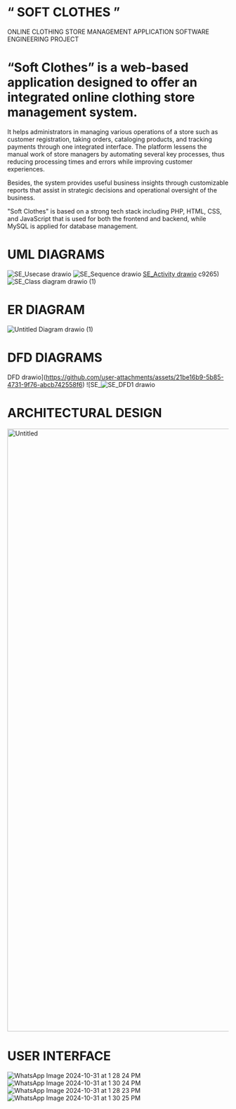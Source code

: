# “ SOFT CLOTHES ”

ONLINE CLOTHING STORE MANAGEMENT APPLICATION
SOFTWARE ENGINEERING PROJECT


# “Soft Clothes” is a web-based application designed to offer an integrated online clothing store management system. 

It helps administrators in managing various operations of a store such as customer registration, taking orders, cataloging products, and tracking payments through one integrated interface. The platform lessens the manual work of store managers by automating several key processes, thus reducing processing times and errors while improving customer experiences. 

Besides, the system provides useful business insights through customizable reports that assist in strategic decisions and operational oversight of the business. 

"Soft Clothes" is based on a strong tech stack including PHP, HTML, CSS, and JavaScript that is used for both the frontend and backend, while MySQL is applied for database management. 

# UML DIAGRAMS

![SE_Usecase drawio](https://github.com/user-attachments/assets/bda742b5-180e-44e9-838b-a1e48b373a98)
![SE_Sequence drawio](https://github.com/user-attachments/assets/9592fb01-6636-4511-acfe-07c831d3e776)
[SE_Activity drawio](https://github.com/user-attachments/assets/daf8285f-cee5-4bcb-90e9-2473e0eedb31)
c9265)
![SE_Class diagram drawio (1)](https://github.com/user-attachments/assets/44e0d65e-44d1-4bc2-86ae-7da62e703230)

# ER DIAGRAM 

![Untitled Diagram drawio (1)](https://github.com/user-attachments/assets/69db0298-ec0c-4e5f-8ca1-6eaa4979e51c)

# DFD DIAGRAMS

DFD drawio](https://github.com/user-attachments/assets/21be16b9-5b85-4731-9f76-abcb742558f6)
![SE_![SE_DFD1 drawio](https://github.com/user-attachments/assets/cde06ef4-8a54-4bb8-a4b0-9b1556ce1b77)

# ARCHITECTURAL DESIGN

<img width="1373" alt="Untitled" src="https://github.com/user-attachments/assets/326155f1-87a8-47db-8c80-cf66ca73e457">

# USER INTERFACE
![WhatsApp Image 2024-10-31 at 1 28 24 PM](https://github.com/user-attachments/assets/82023b19-c2a0-4e83-82ba-6af792ca199e)
![WhatsApp Image 2024-10-31 at 1 30 24 PM](https://github.com/user-attachments/assets/80795837-1a4a-4f26-9d8d-b4b7322c99d2)
![WhatsApp Image 2024-10-31 at 1 28 23 PM](https://github.com/user-attachments/assets/2d4339ab-d362-48ba-9846-b4f67a9bf569)
![WhatsApp Image 2024-10-31 at 1 30 25 PM](https://github.com/user-attachments/assets/ccaf8c3c-251d-49b1-a515-c4b361386e65)


